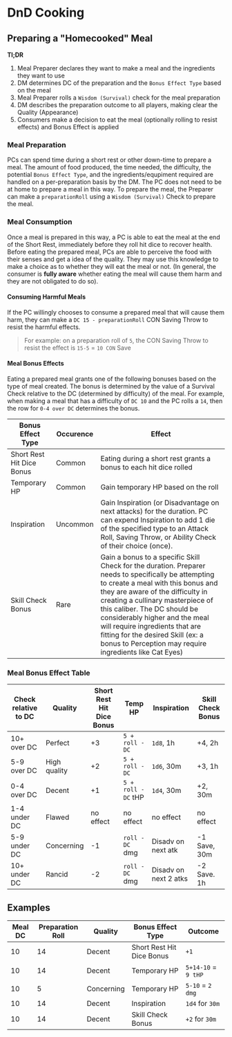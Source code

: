 # DnD Cooking

## Preparing a "Homecooked" Meal

**Tl;DR**

1) Meal Preparer declares they want to make a meal and the ingredients they want to use
2) DM determines DC of the preparation and the `Bonus Effect Type` based on the meal
3) Meal Preparer rolls a `Wisdom (Survival)` check for the meal preparation
4) DM describes the preparation outcome to all players, making clear the Quality (Appearance)
5) Consumers make a decision to eat the meal (optionally rolling to resist effects) and Bonus Effect is applied

### Meal Preparation

PCs can spend time during a short rest or other down-time to prepare a meal.  The amount of food produced, the time needed, the difficulty, the potential `Bonus Effect Type`, and the ingredients/equpiment required are handled on a per-preparation basis by the DM.  The PC does not need to be at home to prepare a meal in this way.  To prepare the meal, the Preparer can make a `preparationRoll` using a `Wisdom (Survival)` Check to prepare the meal.

### Meal Consumption

Once a meal is prepared in this way, a PC is able to eat the meal at the end of the Short Rest, immediately before they roll hit dice to recover health.  Before eating the prepared meal, PCs are able to perceive the food with their senses and get a idea of the quality.  They may use this knowledge to make a choice as to whether they will eat the meal or not. (In general, the consumer is **fully aware** whether eating the meal will cause them harm and they are not obligated to do so).

#### Consuming Harmful Meals

If the PC willingly chooses to consume a prepared meal that will cause them harm, they can make a `DC 15 - preparationRoll` CON Saving Throw to resist the harmful effects. 

> For example: on a preparation roll of `5`,  the CON Saving Throw to resist the effect is `15-5` = `10 CON` Save

#### Meal Bonus Effects

Eating a prepared meal grants one of the following bonuses based on the type of meal created.  The bonus is determined by the value of a Survival Check relative to the DC (determined by difficulty) of the meal.  For example, when making a meal that has a difficulty of `DC 10`  and the PC rolls a `14`, then the row for `0-4 over DC` determines the bonus.

| Bonus Effect Type         | Occurence | Effect                                                                                                                                                                                                                                                                                                                                                                                                                                                                                                                                                                   |
| ------------------------- | --------- | ------------------------------------------------------------------------------------------------------------------------------------------------------------------------------------------------------------------------------------------------------------------------------------------------------------------------------------------------------------------------------------------------------------------------------------------------------------------------------------------------------------------------------------------------------------------------ |
| Short Rest Hit Dice Bonus | Common    | Eating during a short rest grants a bonus to each hit dice rolled                                                                                                                                                                                                                                                                                                                                                                                                                                                                                                        |
| Temporary HP              | Common    | Gain temporary HP based on the roll                                                                                                                                                                                                                                                                                                                                                                                                                                                                                                                                  |
| Inspiration               | Uncommon  | Gain Inspiration (or Disadvantage on next attacks) for the duration.  PC can expend Inspiration to add 1 die of the specified type to an Attack Roll, Saving Throw, or Ability Check of their choice (once).                                                                                                                                                                                                                                                                                                                                                         |
| Skill Check Bonus         | Rare      | Gain a bonus to a specific Skill Check for the duration.  Preparer needs to specifically be attempting to create a meal with this bonus and they are aware of the difficulty in creating a cullinary masterpiece of this caliber.  The DC should be considerably higher and the meal will require ingredients that are fitting for the desired Skill (ex: a bonus to Perception may require ingredients like Cat Eyes) |

### Meal Bonus Effect Table

| Check relative to DC | Quality      | Short Rest Hit Dice Bonus | Temp HP             | Inspiration           | Skill Check Bonus |
| -------------------- | ------------ | ------------------------- | ------------------- | --------------------- | ----------------- |
| 10+ over DC          | Perfect      | +3                        | `5 + roll - DC`     | `1d8`, 1h             | +4, 2h            |
| 5-9 over DC          | High quality | +2                        | `5 + roll - DC`     | `1d6`, 30m            | +3, 1h            |
| 0-4 over DC          | Decent       | +1                        | `5 + roll - DC` tHP | `1d4`, 30m            | +2, 30m           |
| 1-4 under DC         | Flawed       | no effect                 | no effect           | no effect             | no effect         |
| 5-9 under DC         | Concerning   | -1                        | `roll - DC` dmg     | Disadv on next atk    | -1 Save, 30m      |
| 10+ under DC         | Rancid       | -2                        | `roll - DC` dmg     | Disadv on next 2 atks | -2 Save. 1h       |

## Examples

| Meal DC | Preparation Roll | Quality    | Bonus Effect Type         | Outcome             |
| ------- | ---------------- | ---------- | ------------------------- | ------------------- |
| 10      | 14               | Decent     | Short Rest Hit Dice Bonus | `+1`                |
| 10      | 14               | Decent     | Temporary HP              | `5+14-10` = `9 tHP` |
| 10      | 5                | Concerning | Temporary HP              | `5-10` = `2 dmg`    |
| 10      | 14               | Decent     | Inspiration               | `1d4` for `30m`     |
| 10      | 14               | Decent     | Skill Check Bonus         | `+2` for `30m`      |
